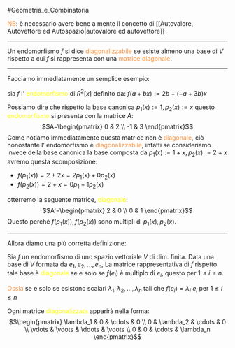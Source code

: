 #Geometria_e_Combinatoria 

<font color="#f79646">NB</font>: è necessario avere bene a mente il concetto di [[Autovalore, Autovettore ed Autospazio|autovalore ed autovettore]]

---

Un endomorfismo $f$ si dice <font color="#f79646">diagonalizzabile</font> se esiste almeno una base di $V$ rispetto a cui $f$ si rappresenta con una <font color="#f79646">matrice diagonale</font>.

---

Facciamo immediatamente un semplice esempio:

sia $f$ l’ <font color="#ffff00">endomorfismo</font> di $R^2[x]$ definito da:
$f(a+bx):=2b+(-a+3b)x$

Possiamo dire che rispetto la base canonica $p_{1}(x):=1,p_{2}(x):=x$ questo <font color="#ffff00">endomorfismo</font> si presenta con la matrice $A$:
$$A=\begin{pmatrix}
0 & 2 \\
-1 & 3
\end{pmatrix}$$
Come notiamo immediatamente questa matrice non è <font color="#f79646">diagonale</font>, ciò nonostante l’ endomorfismo è <font color="#f79646">diagonalizzabile</font>, infatti se consideriamo invece della base canonica la base composta da $p_{1}(x):=1+x,p_{2}(x):=2+x$ avremo questa scomposizione:

- $f(p_{1}(x))=2+2x=2p_{1}(x)+0p_{2}(x)$
- $f(p_{2}(x))=2+x=0p_{1}+1p_{2}(x)$

otterremo la seguente matrice, <font color="#ffff00">diagonale</font>:
$$A'=\begin{pmatrix}
2 & 0 \\
0 & 1
\end{pmatrix}$$
Questo perché $f(p_{1}(x)),f(p_{2}(x))$ sono multipli di $p_{1}(x),p_{2}(x)$.

---

Allora diamo una più corretta definizione:

Sia $f$ un endomorfismo di uno spazio vettoriale $V$ di dim. finita.
Data una base di $V$ formata da $e_{1},e_{2},\dots,e_{n}$,
La matrice rappresentativa di $f$ rispetto tale base è <font color="#ffff00">diagonale</font> se e solo se $f(e_{i})$ è multiplo di $e_{i},$
questo per $1\leq i\leq n$.

<font color="#f79646">Ossia</font> se e solo se esistono scalari $\lambda_{1},\lambda_{2},\dots,\lambda_{n}$ tali che $f(e_{i})=\lambda_{i}\ e_{i}$ per $1\leq i\leq n$

Ogni matrice <font color="#ffff00">diagonalizzata</font> apparirà nella forma:
$$\begin{pmatrix}
\lambda_1 & 0 & \cdots & 0 \\
0 & \lambda_2 & \cdots & 0 \\
\vdots & \vdots & \ddots & \vdots \\
0 & 0 & \cdots & \lambda_n
\end{pmatrix}$$

